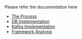 Please refer the documentation here

* [The Process](./documentation/process.md)
* [DB Implementation](./documentation/db.md)
* [Kafka Implementation](./documentation/kafka.md)
* [Framework Analysis](./documentation/framework_analysis.md)